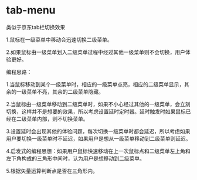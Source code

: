 # tab-menu
类似于京东tab栏切换效果

1.鼠标在一级菜单中移动会迅速切换二级菜单。

2.如果鼠标由一级菜单划入二级菜单过程中经过其他一级菜单则不会切换，用户体验更好。

编程思路：

1.当鼠标移动到某个一级菜单时，相应的一级菜单点亮，相应的二级菜单显示，其余的一级菜单不亮，其余的二级菜单隐藏。

2.当鼠标由一级菜单移动到二级菜单时，如果不小心经过其他的一级菜单，会立刻切换，这样并不是想要的效果，所以考虑设置延时定时器。延时触发时如果鼠标已经在二级菜单内部，则不切换菜单。

3.设置延时会出现其他的体验问题，每次切换一级菜单时都会延迟，所以考虑如果用户要切换一级菜单时不延迟，如果用户是想从一级菜单移动到二级菜单则延迟。

4.启发式的编程思想：如果用户鼠标快速移动在上一次鼠标点和二级菜单左上角和左下角构成的三角形中间时，认为用户是想移动到二级菜单。

5.根据矢量运算判断点是否在三角形内。

